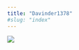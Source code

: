 ```yaml
---
title: "Davinder1378"
#slug: "index"
---
```


[![](/wp-content/2007/11/Davinder1378-300x225.jpg)](/wp-content/2007/11/Davinder1378.jpg)